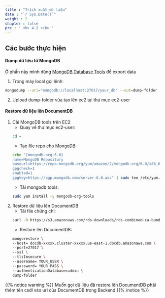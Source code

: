 ```yaml
---
title : "Trích xuất dữ liệu"
date : "`r Sys.Date()`"
weight : 2
chapter : false
pre : " <b> 4.2 </b> "
---
```


## Các bước thực hiện

#### Dump dữ liệu từ MongoDB
Ở phần này mình dùng [MongoDB Database Tools](https://www.mongodb.com/try/download/database-tools) để export data
1. Trong máy local gọi lệnh:
```bash
mongodump --uri="mongodb://localhost:27017/your_db" --out=dump-folder
```
2. Upload dump-folder vừa tạo lên ec2 tại thư mục ec2-user

#### Restore dữ liệu lên DocumentDB
1. Cài MongoDB tools trên EC2
   - Quay về thư mục ec2-user:
   ```bash
   cd ~
   ```
   - Tạo file repo cho MongoDB:  
   ```bash
   echo "[mongodb-org-6.0]  
   name=MongoDB Repository  
   baseurl=https://repo.mongodb.org/yum/amazon/2/mongodb-org/6.0/x86_64/  
   gpgcheck=1  
   enabled=1  
   gpgkey=https://pgp.mongodb.com/server-6.0.asc" | sudo tee /etc/yum.repos.d/mongodb-org-6.0.repo
   ```  
   - Tải mongodb tools:
   ```bash
   sudo yum install -y mongodb-org-tools
   ```
2. Restore dữ liệu lên DocumentDB
   - Tải file chứng chỉ:
   ```bash
   curl -O https://s3.amazonaws.com/rds-downloads/rds-combined-ca-bundle.pem
   ```
   - Restore lên DocumentDB:
   ```bash
   mongorestore \
   --host= docdb-xxxxx.cluster-xxxxx.us-east-1.docdb.amazonaws.com \
   --port=27017 \
   --ssl \
   --tlsInsecure \
   --username= YOUR_USER \
   --password= YOUR_PASS \
   --authenticationDatabase=admin \
   dump-folder
   ```
{{% notice warning %}}
Muốn gọi dữ liệu đã restore lên DocumentDB phải thêm tên csdl vào uri của DocumentDB trong Backend
{{% /notice %}}
